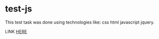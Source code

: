 # test-js

This test task was done using technologies like: css html javascript jquery.

LINK [HERE](https://kkiirill.github.io/test-js)
